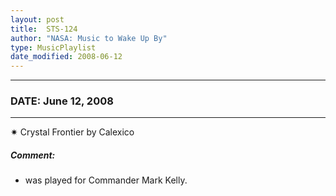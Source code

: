 ```yaml
---
layout: post
title:  STS-124
author: "NASA: Music to Wake Up By"
type: MusicPlaylist
date_modified: 2008-06-12
---
```


----
### DATE: June 12, 2008
----
✷ Crystal Frontier by Calexico

##### Comment:
* was played for Commander Mark Kelly.
